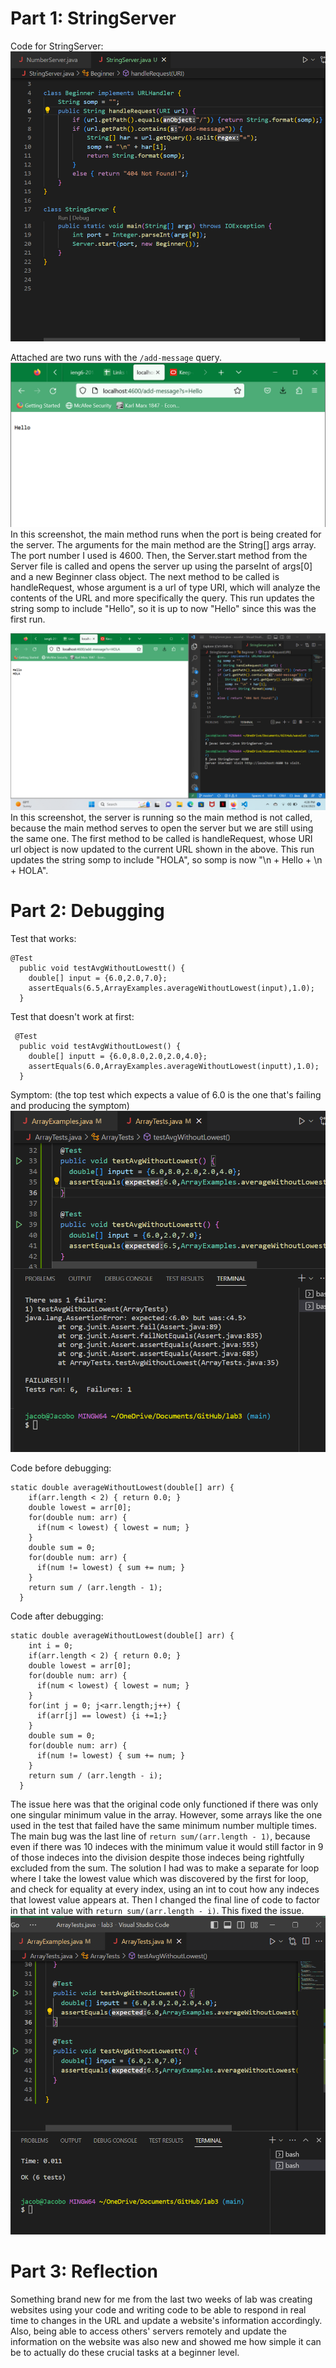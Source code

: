 # Part 1: StringServer

Code for StringServer: 
![Image](one.png)

Attached are two runs with the `/add-message` query.
![Image](two.png)
In this screenshot, the main method runs when the port is being created for the server. The arguments for the main method are the String[] args array. The port number I used is 4600. Then, the Server.start method from the Server file is called and opens the server up using the parseInt of args[0] and a new Beginner class object. The next method to be called is handleRequest, whose argument is a url of type URI, which will analyze the contents of the URL and more specifically the query. This run updates the string somp to include "Hello", so it is up to now "Hello" since this was the first run.

![Image](three.png)
In this screenshot, the server is running so the main method is not called, because the main method serves to open the server but we are still using the same one. The first method to be called is handleRequest, whose URI url object is now updated to the current URL shown in the above. This run updates the string somp to include "HOLA", so somp is now "\n + Hello + \n + HOLA".

# Part 2: Debugging

Test that works: 
```
@Test
  public void testAvgWithoutLowestt() {
    double[] input = {6.0,2.0,7.0};
    assertEquals(6.5,ArrayExamples.averageWithoutLowest(input),1.0);
  }
```

Test that doesn't work at first:
```
 @Test
  public void testAvgWithoutLowest() {
    double[] inputt = {6.0,8.0,2.0,2.0,4.0};
    assertEquals(6.0,ArrayExamples.averageWithoutLowest(inputt),1.0);
  }
  ```
  
Symptom: (the top test which expects a value of 6.0 is the one that's failing and producing the symptom) 
![Image](fourr.png)
  
Code before debugging:
```
static double averageWithoutLowest(double[] arr) {
    if(arr.length < 2) { return 0.0; }
    double lowest = arr[0];
    for(double num: arr) {
      if(num < lowest) { lowest = num; }
    }
    double sum = 0;
    for(double num: arr) {
      if(num != lowest) { sum += num; }
    }
    return sum / (arr.length - 1);
  }
```

Code after debugging: 
```
static double averageWithoutLowest(double[] arr) {
    int i = 0;
    if(arr.length < 2) { return 0.0; }
    double lowest = arr[0];
    for(double num: arr) {
      if(num < lowest) { lowest = num; }
    }
    for(int j = 0; j<arr.length;j++) {
      if(arr[j] == lowest) {i +=1;}
    }
    double sum = 0;
    for(double num: arr) {
      if(num != lowest) { sum += num; }
    }
    return sum / (arr.length - i);
  }
  ```
  The issue here was that the original code only functioned if there was only one singular minimum value in the array. However, some arrays like the one used in the test that failed have the same minimum number multiple times. The main bug was the last line of `return sum/(arr.length - 1)`, because even if there was 10 indeces with the minimum value it would still factor in 9 of those indeces into the division despite those indeces being rightfully excluded from the sum. The solution I had was to make a separate for loop where I take the lowest value which was discovered by the first for loop, and check for equality at every index, using an int to cout how any indeces that lowest value appears at. Then I changed the final line of code to factor in that int value with `return sum/(arr.length - i)`. This fixed the issue.
![Image](five.png)

# Part 3: Reflection
Something brand new for me from the last two weeks of lab was creating websites using your code and writing code to be able to respond in real time to changes in the URL and update a website's information accordingly. Also, being able to access others' servers remotely and update the information on the website was also new and showed me how simple it can be to actually do these crucial tasks at a beginner level. 
